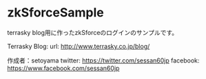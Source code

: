 zkSforceSample
==============

terrasky blog用に作ったzkSforceのログインのサンプルです。

Terrasky Blog:
  url: http://www.terrasky.co.jp/blog/

作成者：setoyama
  twitter: https://twitter.com/sessan60jp
  facebook: https://www.facebook.com/sessan60jp 
